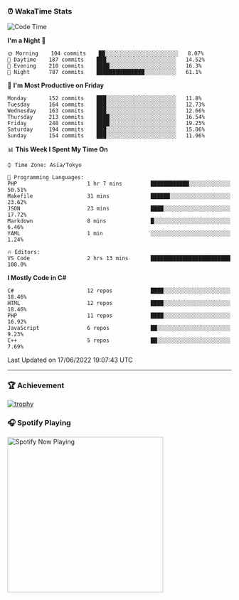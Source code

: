 ### ⏰ WakaTime Stats


<!--START_SECTION:waka-->
![Code Time](http://img.shields.io/badge/Code%20Time-0%20secs-blue)

**I'm a Night 🦉** 

```text
🌞 Morning    104 commits    ██░░░░░░░░░░░░░░░░░░░░░░░   8.07% 
🌆 Daytime    187 commits    ███░░░░░░░░░░░░░░░░░░░░░░   14.52% 
🌃 Evening    210 commits    ████░░░░░░░░░░░░░░░░░░░░░   16.3% 
🌙 Night      787 commits    ███████████████░░░░░░░░░░   61.1%

```
📅 **I'm Most Productive on Friday** 

```text
Monday       152 commits    ███░░░░░░░░░░░░░░░░░░░░░░   11.8% 
Tuesday      164 commits    ███░░░░░░░░░░░░░░░░░░░░░░   12.73% 
Wednesday    163 commits    ███░░░░░░░░░░░░░░░░░░░░░░   12.66% 
Thursday     213 commits    ████░░░░░░░░░░░░░░░░░░░░░   16.54% 
Friday       248 commits    ████░░░░░░░░░░░░░░░░░░░░░   19.25% 
Saturday     194 commits    ███░░░░░░░░░░░░░░░░░░░░░░   15.06% 
Sunday       154 commits    ███░░░░░░░░░░░░░░░░░░░░░░   11.96%

```


📊 **This Week I Spent My Time On** 

```text
⌚︎ Time Zone: Asia/Tokyo

💬 Programming Languages: 
PHP                      1 hr 7 mins         ████████████░░░░░░░░░░░░░   50.51% 
Makefile                 31 mins             ██████░░░░░░░░░░░░░░░░░░░   23.62% 
JSON                     23 mins             ████░░░░░░░░░░░░░░░░░░░░░   17.72% 
Markdown                 8 mins              █░░░░░░░░░░░░░░░░░░░░░░░░   6.46% 
YAML                     1 min               ░░░░░░░░░░░░░░░░░░░░░░░░░   1.24%

🔥 Editors: 
VS Code                  2 hrs 13 mins       █████████████████████████   100.0%

```

**I Mostly Code in C#** 

```text
C#                       12 repos            ████░░░░░░░░░░░░░░░░░░░░░   18.46% 
HTML                     12 repos            ████░░░░░░░░░░░░░░░░░░░░░   18.46% 
PHP                      11 repos            ████░░░░░░░░░░░░░░░░░░░░░   16.92% 
JavaScript               6 repos             ██░░░░░░░░░░░░░░░░░░░░░░░   9.23% 
C++                      5 repos             ██░░░░░░░░░░░░░░░░░░░░░░░   7.69%

```



 Last Updated on 17/06/2022 19:07:43 UTC
<!--END_SECTION:waka-->

---

### 🏆 Achievement

[![trophy](https://github-profile-trophy.vercel.app/?username=Slime-hatena&theme=flat&no-bg=true&no-frame=true&column=8)](https://github.com/ryo-ma/github-profile-trophy)

### 🎧 Spotify Playing

[<img src="https://spotify-now-playing-slime-hatena.vercel.app/api/spotify-playing" alt="Spotify Now Playing" width="350" />](https://open.spotify.com/user/slime_hatena)

<!--
**Slime-hatena/Slime-hatena** is a ✨ _special_ ✨ repository because its `README.md` (this file) appears on your GitHub profile.

Here are some ideas to get you started:

- 🔭 I’m currently working on ...
- 🌱 I’m currently learning ...
- 👯 I’m looking to collaborate on ...
- 🤔 I’m looking for help with ...
- 💬 Ask me about ...
- 📫 How to reach me: ...
- 😄 Pronouns: ...
- ⚡ Fun fact: ...
-->

